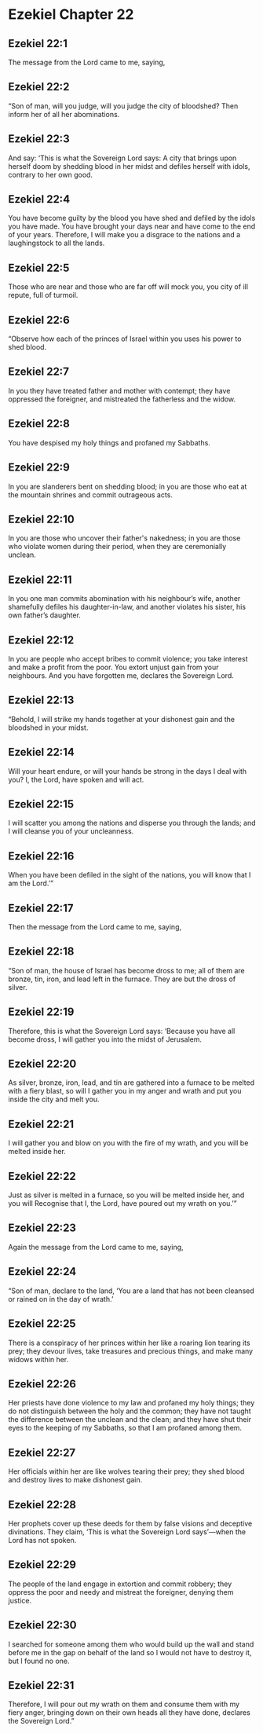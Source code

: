 # Ezekiel Chapter 22

## Ezekiel 22:1

The message from the Lord came to me, saying,

## Ezekiel 22:2

“Son of man, will you judge, will you judge the city of bloodshed? Then inform her of all her abominations.

## Ezekiel 22:3

And say: ‘This is what the Sovereign Lord says: A city that brings upon herself doom by shedding blood in her midst and defiles herself with idols, contrary to her own good.

## Ezekiel 22:4

You have become guilty by the blood you have shed and defiled by the idols you have made. You have brought your days near and have come to the end of your years. Therefore, I will make you a disgrace to the nations and a laughingstock to all the lands.

## Ezekiel 22:5

Those who are near and those who are far off will mock you, you city of ill repute, full of turmoil.

## Ezekiel 22:6

“Observe how each of the princes of Israel within you uses his power to shed blood.

## Ezekiel 22:7

In you they have treated father and mother with contempt; they have oppressed the foreigner, and mistreated the fatherless and the widow.

## Ezekiel 22:8

You have despised my holy things and profaned my Sabbaths.

## Ezekiel 22:9

In you are slanderers bent on shedding blood; in you are those who eat at the mountain shrines and commit outrageous acts.

## Ezekiel 22:10

In you are those who uncover their father's nakedness; in you are those who violate women during their period, when they are ceremonially unclean.

## Ezekiel 22:11

In you one man commits abomination with his neighbour’s wife, another shamefully defiles his daughter-in-law, and another violates his sister, his own father’s daughter.

## Ezekiel 22:12

In you are people who accept bribes to commit violence; you take interest and make a profit from the poor. You extort unjust gain from your neighbours. And you have forgotten me, declares the Sovereign Lord.

## Ezekiel 22:13

“Behold, I will strike my hands together at your dishonest gain and the bloodshed in your midst.

## Ezekiel 22:14

Will your heart endure, or will your hands be strong in the days I deal with you? I, the Lord, have spoken and will act.

## Ezekiel 22:15

I will scatter you among the nations and disperse you through the lands; and I will cleanse you of your uncleanness.

## Ezekiel 22:16

When you have been defiled in the sight of the nations, you will know that I am the Lord.’”

## Ezekiel 22:17

Then the message from the Lord came to me, saying,

## Ezekiel 22:18

“Son of man, the house of Israel has become dross to me; all of them are bronze, tin, iron, and lead left in the furnace. They are but the dross of silver.

## Ezekiel 22:19

Therefore, this is what the Sovereign Lord says: ‘Because you have all become dross, I will gather you into the midst of Jerusalem.

## Ezekiel 22:20

As silver, bronze, iron, lead, and tin are gathered into a furnace to be melted with a fiery blast, so will I gather you in my anger and wrath and put you inside the city and melt you.

## Ezekiel 22:21

I will gather you and blow on you with the fire of my wrath, and you will be melted inside her.

## Ezekiel 22:22

Just as silver is melted in a furnace, so you will be melted inside her, and you will Recognise that I, the Lord, have poured out my wrath on you.’”

## Ezekiel 22:23

Again the message from the Lord came to me, saying,

## Ezekiel 22:24

“Son of man, declare to the land, ‘You are a land that has not been cleansed or rained on in the day of wrath.’

## Ezekiel 22:25

There is a conspiracy of her princes within her like a roaring lion tearing its prey; they devour lives, take treasures and precious things, and make many widows within her.

## Ezekiel 22:26

Her priests have done violence to my law and profaned my holy things; they do not distinguish between the holy and the common; they have not taught the difference between the unclean and the clean; and they have shut their eyes to the keeping of my Sabbaths, so that I am profaned among them.

## Ezekiel 22:27

Her officials within her are like wolves tearing their prey; they shed blood and destroy lives to make dishonest gain.

## Ezekiel 22:28

Her prophets cover up these deeds for them by false visions and deceptive divinations. They claim, ‘This is what the Sovereign Lord says’—when the Lord has not spoken.

## Ezekiel 22:29

The people of the land engage in extortion and commit robbery; they oppress the poor and needy and mistreat the foreigner, denying them justice.

## Ezekiel 22:30

I searched for someone among them who would build up the wall and stand before me in the gap on behalf of the land so I would not have to destroy it, but I found no one.

## Ezekiel 22:31

Therefore, I will pour out my wrath on them and consume them with my fiery anger, bringing down on their own heads all they have done, declares the Sovereign Lord.”
